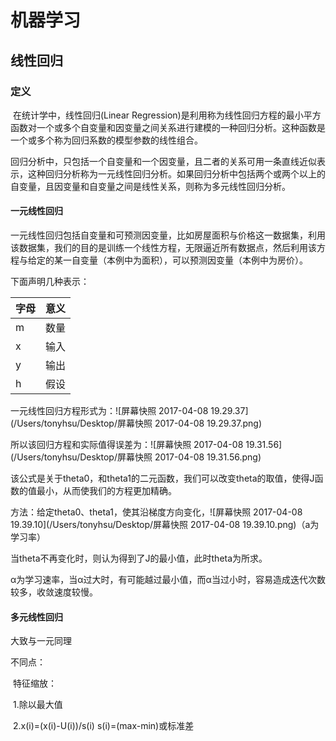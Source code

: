 # 机器学习

## 线性回归

### 定义

​	在统计学中，线性回归(Linear Regression)是利用称为线性回归方程的最小平方函数对一个或多个自变量和因变量之间关系进行建模的一种回归分析。这种函数是一个或多个称为回归系数的模型参数的线性组合。

​	回归分析中，只包括一个自变量和一个因变量，且二者的关系可用一条直线近似表示，这种回归分析称为一元线性回归分析。如果回归分析中包括两个或两个以上的自变量，且因变量和自变量之间是线性关系，则称为多元线性回归分析。

#### 一元线性回归

一元线性回归包括自变量和可预测因变量，比如房屋面积与价格这一数据集，利用该数据集，我们的目的是训练一个线性方程，无限逼近所有数据点，然后利用该方程与给定的某一自变量（本例中为面积），可以预测因变量（本例中为房价）。

下面声明几种表示：

| 字母   | 意义   |
| ---- | ---- |
| m    | 数量   |
| x    | 输入   |
| y    | 输出   |
| h    | 假设   |



一元线性回归方程形式为：![屏幕快照 2017-04-08 19.29.37](/Users/tonyhsu/Desktop/屏幕快照 2017-04-08 19.29.37.png)



所以该回归方程和实际值得误差为：![屏幕快照 2017-04-08 19.31.56](/Users/tonyhsu/Desktop/屏幕快照 2017-04-08 19.31.56.png)

该公式是关于theta0，和theta1的二元函数，我们可以改变theta的取值，使得J函数的值最小，从而使我们的方程更加精确。

方法：给定theta0、theta1，使其沿梯度方向变化，![屏幕快照 2017-04-08 19.39.10](/Users/tonyhsu/Desktop/屏幕快照 2017-04-08 19.39.10.png)（a为学习率）

当theta不再变化时，则认为得到了J的最小值，此时theta为所求。

α为学习速率，当α过大时，有可能越过最小值，而α当过小时，容易造成迭代次数较多，收敛速度较慢。

#### 多元线性回归

大致与一元同理

不同点：

​	特征缩放：

​		1.除以最大值

​		2.x(i)=(x(i)-U(i))/s(i)                              s(i)=(max-min)或标准差

